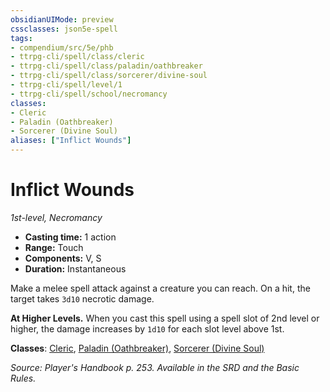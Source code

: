 ```yaml
---
obsidianUIMode: preview
cssclasses: json5e-spell
tags:
- compendium/src/5e/phb
- ttrpg-cli/spell/class/cleric
- ttrpg-cli/spell/class/paladin/oathbreaker
- ttrpg-cli/spell/class/sorcerer/divine-soul
- ttrpg-cli/spell/level/1
- ttrpg-cli/spell/school/necromancy
classes:
- Cleric
- Paladin (Oathbreaker)
- Sorcerer (Divine Soul)
aliases: ["Inflict Wounds"]
---
```

# Inflict Wounds
*1st-level, Necromancy*  

- **Casting time:** 1 action
- **Range:** Touch
- **Components:** V, S
- **Duration:** Instantaneous

Make a melee spell attack against a creature you can reach. On a hit, the target takes `3d10` necrotic damage.

**At Higher Levels.** When you cast this spell using a spell slot of 2nd level or higher, the damage increases by `1d10` for each slot level above 1st.

**Classes**: [Cleric](/3-Mechanics/CLI/classes/cleric.md), [Paladin (Oathbreaker)](/3-Mechanics/CLI/classes/paladin-oathbreaker.md), [Sorcerer (Divine Soul)](/3-Mechanics/CLI/classes/sorcerer-divine-soul-xge.md)

*Source: Player's Handbook p. 253. Available in the SRD and the Basic Rules.*